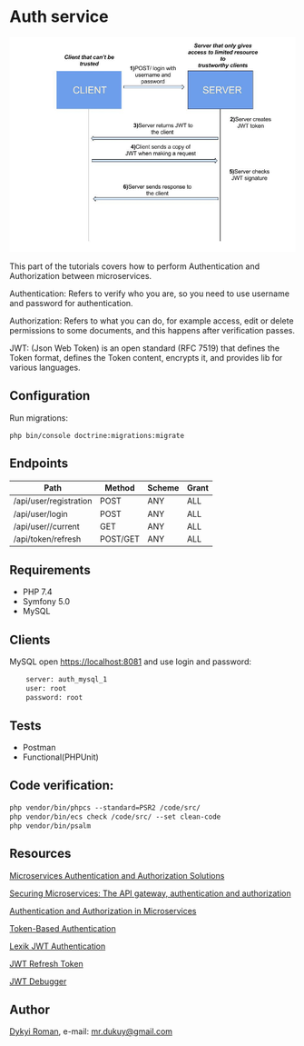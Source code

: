 Auth service
=======

![image](docs/auth.jpeg)

This part of the tutorials covers how to perform Authentication and Authorization between microservices.

Authentication: Refers to verify who you are, so you need to use username and password for authentication.

Authorization: Refers to what you can do, for example access, edit or delete permissions to some documents, and this happens after verification passes.

JWT: (Json Web Token) is an open standard (RFC 7519) that defines the Token format, defines the Token content, encrypts it, and provides lib for various languages.

## Configuration

Run migrations:

```
php bin/console doctrine:migrations:migrate 
```

## Endpoints

| Path                    | Method  | Scheme | Grant |
| ----------------------  | ------- | ------ | ----- |
| /api/user/registration  | POST    | ANY    | ALL   |
| /api/user/login         | POST    | ANY    | ALL   |
| /api/user//current      | GET     | ANY    | ALL   |
| /api/token/refresh      | POST/GET| ANY    | ALL   |

## Requirements

* PHP 7.4
* Symfony 5.0
* MySQL

## Clients

MySQL open [https://localhost:8081](https://localhost:8888) and use login and password:

```
    server: auth_mysql_1
    user: root
    password: root
```

## Tests

* Postman
* Functional(PHPUnit)

## Сode verification:

```
php vendor/bin/phpcs --standard=PSR2 /code/src/
php vendor/bin/ecs check /code/src/	--set clean-code
php vendor/bin/psalm
```

## Resources

[Microservices Authentication and Authorization Solutions](https://medium.com/tech-tajawal/microservice-authentication-and-authorization-solutions-e0e5e74b248a)

[Securing Microservices: The API gateway, authentication and authorization](https://sdtimes.com/apis/securing-microservices-the-api-gateway-authentication-and-authorization/)

[Authentication and Authorization in Microservices](https://dzone.com/articles/authentication-and-authorization-in-microservices)

[Token-Based Authentication](https://gist.github.com/zmts/802dc9c3510d79fd40f9dc38a12bccfc)

[Lexik JWT Authentication](https://github.com/lexik/LexikJWTAuthenticationBundle/blob/master/Resources/doc/index.md)

[JWT Refresh Token](https://github.com/markitosgv/JWTRefreshTokenBundle)

[JWT Debugger](https://jwt.io/)
    
## Author
[Dykyi Roman](https://www.linkedin.com/in/roman-dykyi-43428543/), e-mail: [mr.dukuy@gmail.com](mailto:mr.dukuy@gmail.com)
